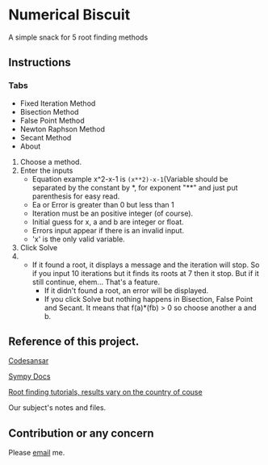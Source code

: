 # Numerical Biscuit

A simple snack for 5 root finding methods


## Instructions
 
   ### Tabs
  * Fixed Iteration Method
   * Bisection Method
   * False Point Method
   * Newton Raphson Method
   * Secant Method
   * About


1. Choose a method.
2. Enter the inputs
     * Equation example x^2-x-1 is ```(x**2)-x-1```(Variable should be separated by the constant by *, for exponent "**" and just put parenthesis for easy read.
     * Ea or Error is greater than 0 but less than 1
     * Iteration must be an positive integer (of course).
     * Initial guess for x, a and b are integer or float.
     * Errors input appear if there is an invalid input.
     * 'x' is the only valid variable.
3. Click Solve
4. * If it found a root, it displays a message and the iteration will stop. So if you input 10 iterations but it finds its roots at 7 then it stop. But if it still continue, ehem... That's a feature.
      * If it didn't found a root, an error will be displayed.
      * If you click Solve but nothing happens in Bisection, False Point and Secant. It means that f(a)*(fb) > 0 so choose another a and b.
## Reference of this project.
[Codesansar](https://www.codesansar.com/numerical-methods)

[Sympy Docs](https://docs.sympy.org/latest/index.html)

[Root finding tutorials, results vary on the country of couse](http://programarcadegames.com/https://www.youtube.com/results?search_query=root+finding+tutorial+)

Our subject's notes and files.

## Contribution or any concern
Please [email](dalugdogclark1113@gmail.com) me.
